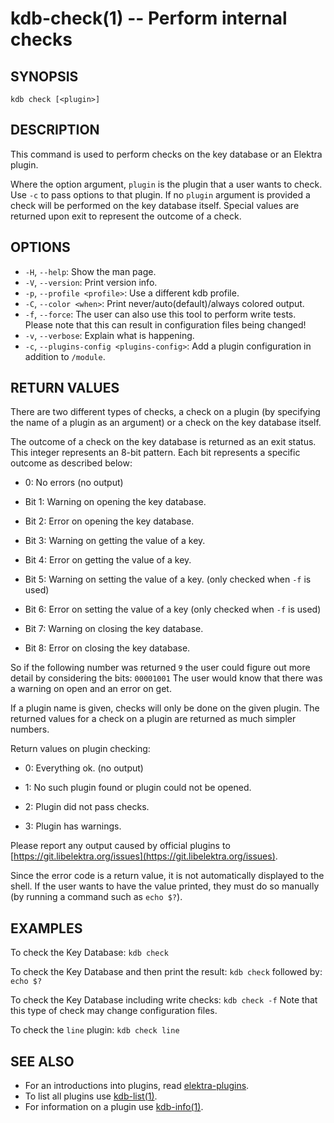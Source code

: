 kdb-check(1) -- Perform internal checks
=======================================

## SYNOPSIS

`kdb check [<plugin>]`

## DESCRIPTION

This command is used to perform checks on the key database or an Elektra plugin.

Where the option argument, `plugin` is the plugin that a user wants to check.
Use `-c` to pass options to that plugin.
If no `plugin` argument is provided a check will be performed on the key database itself.
Special values are returned upon exit to represent the outcome of a check.

## OPTIONS

- `-H`, `--help`:
  Show the man page.
- `-V`, `--version`:
  Print version info.
- `-p`, `--profile <profile>`:
  Use a different kdb profile.
- `-C`, `--color <when>`:
  Print never/auto(default)/always colored output.
- `-f`, `--force`:
   The user can also use this tool to perform write tests. Please note that this can result in configuration files being changed!
- `-v`, `--verbose`:
  Explain what is happening.
- `-c`, `--plugins-config <plugins-config>`:
  Add a plugin configuration in addition to `/module`.


## RETURN VALUES

There are two different types of checks, a check on a plugin (by specifying the name of a plugin as an argument) or a check on the key database itself.

The outcome of a check on the key database is returned as an exit status.
This integer represents an 8-bit pattern.
Each bit represents a specific outcome as described below:

 * 0:
   No errors (no output)

 * Bit 1:
   Warning on opening the key database.

 * Bit 2:
   Error on opening the key database.

 * Bit 3:
   Warning on getting the value of a key.

 * Bit 4:
   Error on getting the value of a key.

 * Bit 5:
   Warning on setting the value of a key. (only checked when `-f` is used)

 * Bit 6:
   Error on setting the value of a key (only checked when `-f` is used)

 * Bit 7:
   Warning on closing the key database.

 * Bit 8:
   Error on closing the key database.

So if the following number was returned `9` the user could figure out more detail by considering the bits: `00001001`
The user would know that there was a warning on open and an error on get.

If a plugin name is given, checks will only be done on the given plugin.
The returned values for a check on a plugin are returned as much simpler numbers.

Return values on plugin checking:

 * 0:
   Everything ok. (no output)

 * 1:
   No such plugin found or plugin could not be opened.

 * 2:
   Plugin did not pass checks.

 * 3:
   Plugin has warnings.

Please report any output caused by official plugins to [https://git.libelektra.org/issues](https://git.libelektra.org/issues).

Since the error code is a return value, it is not automatically displayed to the shell.
If the user wants to have the value printed, they must do so manually (by running a command such as `echo $?`).


## EXAMPLES

To check the Key Database:
`kdb check`

To check the Key Database and then print the result:
`kdb check`
followed by:
`echo $?`

To check the Key Database including write checks:
`kdb check -f`
Note that this type of check may change configuration files.

To check the `line` plugin:
`kdb check line`

## SEE ALSO

- For an introductions into plugins, read [elektra-plugins](/src/plugins).
- To list all plugins use [kdb-list(1)](kdb-list.md).
- For information on a plugin use [kdb-info(1)](kdb-info.md).
